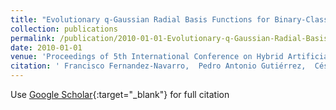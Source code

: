 ```yaml
---
title: "Evolutionary q-Gaussian Radial Basis Functions for Binary-Classification"
collection: publications
permalink: /publication/2010-01-01-Evolutionary-q-Gaussian-Radial-Basis-Functions-for-Binary-Classification
date: 2010-01-01
venue: 'Proceedings of 5th International Conference on Hybrid Artificial Intelligence Systems (HAIS2010)'
citation: ' Francisco Fernandez-Navarro,  Pedro Antonio Gutiérrez,  César Hervás-Martínez,  Manuel Cruz-Ramírez,  Mariano Carbonero-Ruz, &quot;Evolutionary q-Gaussian Radial Basis Functions for Binary-Classification.&quot; Proceedings of 5th International Conference on Hybrid Artificial Intelligence Systems (HAIS2010), 2010, pp. 280--287.'
---
```

Use [Google Scholar](https://scholar.google.com/scholar?q=Evolutionary+q+Gaussian+Radial+Basis+Functions+for+Binary+Classification){:target="_blank"} for full citation